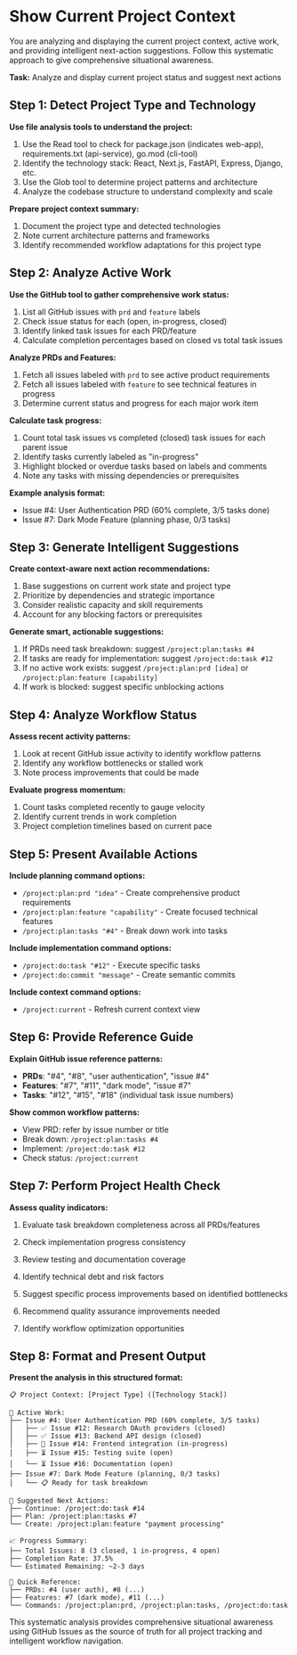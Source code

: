 # Show Current Project Context

You are analyzing and displaying the current project context, active work, and providing intelligent next-action suggestions. Follow this systematic approach to give comprehensive situational awareness.

**Task:** Analyze and display current project status and suggest next actions

## Step 1: Detect Project Type and Technology

**Use file analysis tools to understand the project:**
1. Use the Read tool to check for package.json (indicates web-app), requirements.txt (api-service), go.mod (cli-tool)
2. Identify the technology stack: React, Next.js, FastAPI, Express, Django, etc.
3. Use the Glob tool to determine project patterns and architecture
4. Analyze the codebase structure to understand complexity and scale

**Prepare project context summary:**
1. Document the project type and detected technologies
2. Note current architecture patterns and frameworks
3. Identify recommended workflow adaptations for this project type

## Step 2: Analyze Active Work

**Use the GitHub tool to gather comprehensive work status:**
1. List all GitHub issues with `prd` and `feature` labels
2. Check issue status for each (open, in-progress, closed)
3. Identify linked task issues for each PRD/feature
4. Calculate completion percentages based on closed vs total task issues

**Analyze PRDs and Features:**
1. Fetch all issues labeled with `prd` to see active product requirements
2. Fetch all issues labeled with `feature` to see technical features in progress
3. Determine current status and progress for each major work item

**Calculate task progress:**
1. Count total task issues vs completed (closed) task issues for each parent issue
2. Identify tasks currently labeled as "in-progress"
3. Highlight blocked or overdue tasks based on labels and comments
4. Note any tasks with missing dependencies or prerequisites

**Example analysis format:**
- Issue #4: User Authentication PRD (60% complete, 3/5 tasks done)
- Issue #7: Dark Mode Feature (planning phase, 0/3 tasks)

## Step 3: Generate Intelligent Suggestions

**Create context-aware next action recommendations:**
1. Base suggestions on current work state and project type
2. Prioritize by dependencies and strategic importance
3. Consider realistic capacity and skill requirements
4. Account for any blocking factors or prerequisites

**Generate smart, actionable suggestions:**
1. If PRDs need task breakdown: suggest `/project:plan:tasks #4`
2. If tasks are ready for implementation: suggest `/project:do:task #12`
3. If no active work exists: suggest `/project:plan:prd [idea]` or `/project:plan:feature [capability]`
4. If work is blocked: suggest specific unblocking actions

## Step 4: Analyze Workflow Status

**Assess recent activity patterns:**
1. Look at recent GitHub issue activity to identify workflow patterns
2. Identify any workflow bottlenecks or stalled work
3. Note process improvements that could be made

**Evaluate progress momentum:**
1. Count tasks completed recently to gauge velocity
2. Identify current trends in work completion
3. Project completion timelines based on current pace

## Step 5: Present Available Actions

**Include planning command options:**
- `/project:plan:prd "idea"` - Create comprehensive product requirements
- `/project:plan:feature "capability"` - Create focused technical features
- `/project:plan:tasks "#4"` - Break down work into tasks

**Include implementation command options:**
- `/project:do:task "#12"` - Execute specific tasks
- `/project:do:commit "message"` - Create semantic commits

**Include context command options:**
- `/project:current` - Refresh current context view

## Step 6: Provide Reference Guide

**Explain GitHub issue reference patterns:**
- **PRDs**: "#4", "#8", "user authentication", "issue #4"
- **Features**: "#7", "#11", "dark mode", "issue #7"
- **Tasks**: "#12", "#15", "#18" (individual task issue numbers)

**Show common workflow patterns:**
- View PRD: refer by issue number or title
- Break down: `/project:plan:tasks #4`
- Implement: `/project:do:task #12`
- Check status: `/project:current`

## Step 7: Perform Project Health Check

**Assess quality indicators:**
1. Evaluate task breakdown completeness across all PRDs/features
2. Check implementation progress consistency
3. Review testing and documentation coverage
4. Identify technical debt and risk factors

1. Suggest specific process improvements based on identified bottlenecks
2. Recommend quality assurance improvements needed
3. Identify workflow optimization opportunities

## Step 8: Format and Present Output

**Present the analysis in this structured format:**

```
📋 Project Context: [Project Type] ([Technology Stack])

📂 Active Work:
├── Issue #4: User Authentication PRD (60% complete, 3/5 tasks)
│   ├── ✅ Issue #12: Research OAuth providers (closed)
│   ├── ✅ Issue #13: Backend API design (closed)
│   ├── 🔄 Issue #14: Frontend integration (in-progress)
│   ├── ⏳ Issue #15: Testing suite (open)
│   └── ⏳ Issue #16: Documentation (open)
├── Issue #7: Dark Mode Feature (planning, 0/3 tasks)
│   └── 📋 Ready for task breakdown

🎯 Suggested Next Actions:
├── Continue: /project:do:task #14
├── Plan: /project:plan:tasks #7
└── Create: /project:plan:feature "payment processing"

📈 Progress Summary:
├── Total Issues: 8 (3 closed, 1 in-progress, 4 open)
├── Completion Rate: 37.5%
└── Estimated Remaining: ~2-3 days

📍 Quick Reference:
├── PRDs: #4 (user auth), #8 (...)
├── Features: #7 (dark mode), #11 (...)
└── Commands: /project:plan:prd, /project:plan:tasks, /project:do:task
```

This systematic analysis provides comprehensive situational awareness using GitHub Issues as the source of truth for all project tracking and intelligent workflow navigation.